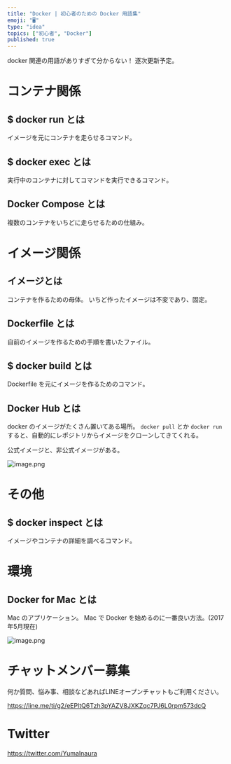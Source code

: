 ```yaml
---
title: "Docker | 初心者のための Docker 用語集"
emoji: "🖥"
type: "idea"
topics: ["初心者", "Docker"]
published: true
---
```


docker 関連の用語がありすぎて分からない！ 逐次更新予定。

# コンテナ関係

## $ docker run とは

イメージを元にコンテナを走らせるコマンド。

## $ docker exec とは

実行中のコンテナに対してコマンドを実行できるコマンド。

## Docker Compose とは

複数のコンテナをいちどに走らせるための仕組み。

# イメージ関係

## イメージとは

コンテナを作るための母体。
いちど作ったイメージは不変であり、固定。

## Dockerfile とは

自前のイメージを作るための手順を書いたファイル。

## $ docker build とは

Dockerfile を元にイメージを作るためのコマンド。


## Docker Hub とは

docker のイメージがたくさん置いてある場所。
`docker pull` とか `docker run` すると、自動的にレポジトリからイメージをクローンしてきてくれる。

公式イメージと、非公式イメージがある。

![image.png](https://qiita-image-store.s3.amazonaws.com/0/89618/d4493702-6390-c601-0cda-291c0cbe5f52.png)

# その他

## $ docker inspect とは

イメージやコンテナの詳細を調べるコマンド。

# 環境

## Docker for Mac とは

Mac のアプリケーション。
Mac で Docker を始めるのに一番良い方法。(2017年5月現在)

![image.png](https://qiita-image-store.s3.amazonaws.com/0/89618/1ab995a9-3c6e-a1c1-fc42-a80f9819692a.png)








<!-- Update From Qiita API -->

# チャットメンバー募集


何か質問、悩み事、相談などあればLINEオープンチャットもご利用ください。

https://line.me/ti/g2/eEPltQ6Tzh3pYAZV8JXKZqc7PJ6L0rpm573dcQ





# Twitter


https://twitter.com/YumaInaura


<!-- Update From Qiita API -->


